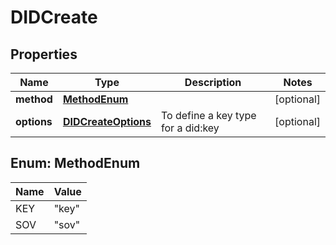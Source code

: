 

# DIDCreate


## Properties

Name | Type | Description | Notes
------------ | ------------- | ------------- | -------------
**method** | [**MethodEnum**](#MethodEnum) |  |  [optional]
**options** | [**DIDCreateOptions**](DIDCreateOptions.md) | To define a key type for a did:key |  [optional]



## Enum: MethodEnum

Name | Value
---- | -----
KEY | &quot;key&quot;
SOV | &quot;sov&quot;



